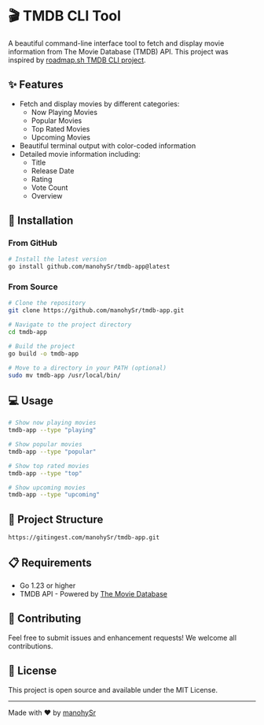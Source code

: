 # 🎬 TMDB CLI Tool

A beautiful command-line interface tool to fetch and display movie information from The Movie Database (TMDB) API. This project was inspired by [roadmap.sh TMDB CLI project](https://roadmap.sh/projects/tmdb-cli).

## ✨ Features

- Fetch and display movies by different categories:
  - Now Playing Movies
  - Popular Movies
  - Top Rated Movies
  - Upcoming Movies
- Beautiful terminal output with color-coded information
- Detailed movie information including:
  - Title
  - Release Date
  - Rating
  - Vote Count
  - Overview

## 🚀 Installation

### From GitHub

```bash
# Install the latest version
go install github.com/manohySr/tmdb-app@latest
```

### From Source

```bash
# Clone the repository
git clone https://github.com/manohySr/tmdb-app.git

# Navigate to the project directory
cd tmdb-app

# Build the project
go build -o tmdb-app

# Move to a directory in your PATH (optional)
sudo mv tmdb-app /usr/local/bin/
```

## 💻 Usage

```bash
# Show now playing movies
tmdb-app --type "playing"

# Show popular movies
tmdb-app --type "popular"

# Show top rated movies
tmdb-app --type "top"

# Show upcoming movies
tmdb-app --type "upcoming"
```

## 📁 Project Structure

```
https://gitingest.com/manohySr/tmdb-app.git
```

## 📋 Requirements

- Go 1.23 or higher
- TMDB API - Powered by [The Movie Database](https://www.themoviedb.org/)

## 🤝 Contributing

Feel free to submit issues and enhancement requests! We welcome all contributions.

## 📝 License

This project is open source and available under the MIT License.

---
Made with ❤️ by [manohySr](https://github.com/manohySr)